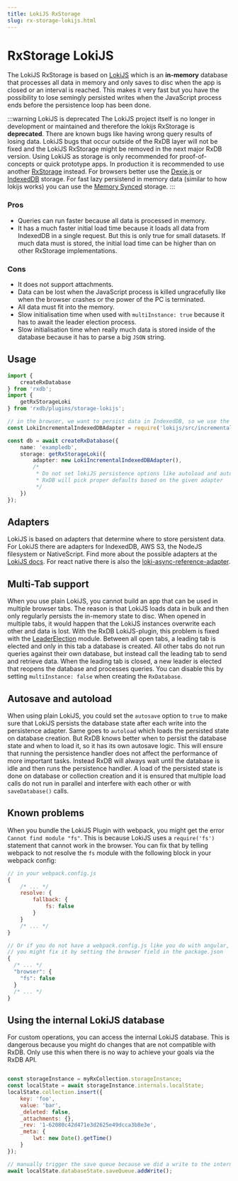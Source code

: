 ```yaml
---
title: LokiJS RxStorage
slug: rx-storage-lokijs.html
---
```


# RxStorage LokiJS

The LokiJS RxStorage is based on [LokiJS](https://github.com/techfort/LokiJS) which is an **in-memory** database that processes all data in memory and only saves to disc when the app is closed or an interval is reached. This makes it very fast but you have the possibility to lose semingly persisted writes when the JavaScript process ends before the persistence loop has been done.


:::warning LokiJS is deprecated
The LokiJS project itself is no longer in development or maintained and therefore the lokijs RxStorage is **deprecated**. There are known bugs like having wrong query results of losing data. LokiJS bugs that occur outside of the RxDB layer will not be fixed and the LokiJS RxStorage might be removed in the next major RxDB version. Using LokiJS as storage is only recommended for proof-of-concepts or quick prototype apps. In production it is recommended to use another [RxStorage](./rx-storage.md) instead. For browsers better use the [Dexie.js](./rx-storage-dexie.md) or [IndexedDB](./rx-storage-indexeddb.md) storage. For fast lazy persistend in memory data (similar to how lokijs works) you can use the [Memory Synced](./rx-storage-memory-synced.md) storage.
:::

### Pros

- Queries can run faster because all data is processed in memory.
- It has a much faster initial load time because it loads all data from IndexedDB in a single request. But this is only true for small datasets. If much data must is stored, the initial load time can be higher than on other RxStorage implementations.

### Cons

- It does not support attachments.
- Data can be lost when the JavaScript process is killed ungracefully like when the browser crashes or the power of the PC is terminated.
- All data must fit into the memory.
- Slow initialisation time when used with `multiInstance: true` because it has to await the leader election process.
- Slow initialisation time when really much data is stored inside of the database because it has to parse a big `JSON` string.

## Usage

```ts
import {
    createRxDatabase
} from 'rxdb';
import {
    getRxStorageLoki
} from 'rxdb/plugins/storage-lokijs';

// in the browser, we want to persist data in IndexedDB, so we use the indexeddb adapter.
const LokiIncrementalIndexedDBAdapter = require('lokijs/src/incremental-indexeddb-adapter');

const db = await createRxDatabase({
    name: 'exampledb',
    storage: getRxStorageLoki({
        adapter: new LokiIncrementalIndexedDBAdapter(),
        /* 
         * Do not set lokiJS persistence options like autoload and autosave,
         * RxDB will pick proper defaults based on the given adapter
         */
    })
});
```

## Adapters

LokiJS is based on adapters that determine where to store persistent data. For LokiJS there are adapters for IndexedDB, AWS S3, the NodeJS filesystem or NativeScript.
Find more about the possible adapters at the [LokiJS docs](https://github.com/techfort/LokiJS/blob/master/tutorials/Persistence%20Adapters.md). For react native there is also the [loki-async-reference-adapter](https://github.com/jonnyreeves/loki-async-reference-adapter).

## Multi-Tab support

When you use plain LokiJS, you cannot build an app that can be used in multiple browser tabs. The reason is that LokiJS loads data in bulk and then only regularly persists the in-memory state to disc. When opened in multiple tabs, it would happen that the LokiJS instances overwrite each other and data is lost.
With the RxDB LokiJS-plugin, this problem is fixed with the [LeaderElection](https://github.com/pubkey/broadcast-channel#using-the-leaderelection) module. Between all open tabs, a leading tab is elected and only in this tab a database is created. All other tabs do not run queries against their own database, but instead call the leading tab to send and retrieve data. When the leading tab is closed, a new leader is elected that reopens the database and processes queries. You can disable this by setting `multiInstance: false` when creating the `RxDatabase`.

## Autosave and autoload

When using plain LokiJS, you could set the `autosave` option to `true` to make sure that LokiJS persists the database state after each write into the persistence adapter. Same goes to `autoload` which loads the persisted state on database creation.
But RxDB knows better when to persist the database state and when to load it, so it has its own autosave logic. This will ensure that running the persistence handler does not affect the performance of more important tasks. Instead RxDB will always wait until the database is idle and then runs the persistence handler.
A load of the persisted state is done on database or collection creation and it is ensured that multiple load calls do not run in parallel and interfere with each other or with `saveDatabase()` calls.

## Known problems

When you bundle the LokiJS Plugin with webpack, you might get the error `Cannot find module "fs"`. This is because LokiJS uses a `require('fs')` statement that cannot work in the browser.
You can fix that by telling webpack to not resolve the `fs` module with the following block in your webpack config:

```js
// in your webpack.config.js
{
    /* ... */
    resolve: {
        fallback: {
            fs: false
        }
    }
    /* ... */
}

// Or if you do not have a webpack.config.js like you do with angular,
// you might fix it by setting the browser field in the package.json
{
  /* ... */
  "browser": {
    "fs": false
  }
  /* ... */
}

```

## Using the internal LokiJS database

For custom operations, you can access the internal LokiJS database.
This is dangerous because you might do changes that are not compatible with RxDB.
Only use this when there is no way to achieve your goals via the RxDB API.

```javascript

const storageInstance = myRxCollection.storageInstance;
const localState = await storageInstance.internals.localState;
localState.collection.insert({
    key: 'foo',
    value: 'bar',
    _deleted: false,
    _attachments: {},
    _rev: '1-62080c42d471e3d2625e49dcca3b8e3e',
    _meta: {
        lwt: new Date().getTime()
    }
});

// manually trigger the save queue because we did a write to the internal loki db. 
await localState.databaseState.saveQueue.addWrite();
```



